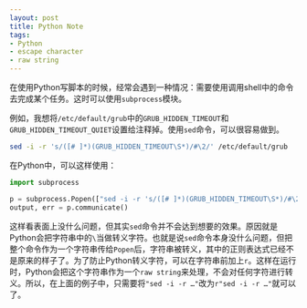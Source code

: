 ```yaml
---
layout: post
title: Python Note
tags:
- Python
- escape character
- raw string
---
```


在使用Python写脚本的时候，经常会遇到一种情况：需要使用调用shell中的命令去完成某个任务。这时可以使用`subprocess`模块。

例如，我想将`/etc/default/grub`中的`GRUB_HIDDEN_TIMEOUT`和`GRUB_HIDDEN_TIMEOUT_QUIET`设置给注释掉。使用`sed`命令，可以很容易做到。
````bash
sed -i -r 's/([# ]*)(GRUB_HIDDEN_TIMEOUT\S*)/#\2/' /etc/default/grub
````

在Python中，可以这样使用：

```python
import subprocess

p = subprocess.Popen(["sed -i -r 's/([# ]*)(GRUB_HIDDEN_TIMEOUT\S*)/#\2/' /etc/default/grub"], stdout=subprocess.PIPE, stderr=subprocess.PIPE, shell=True, close_fds=True)
output, err = p.communicate()
```

这样看表面上没什么问题，但其实`sed`命令并不会达到想要的效果。原因就是Python会把字符串中的`\`当做转义字符。也就是说`sed`命令本身没什么问题，但把整个命令作为一个字符串传给`Popen`后，字符串被转义，其中的正则表达式已经不是原来的样子了。为了防止Python转义字符，可以在字符串前加上`r`。这样在运行时，Python会把这个字符串作为一个`raw string`来处理，不会对任何字符进行转义。所以，在上面的例子中，只需要将`"sed -i -r …"`改为`r"sed -i -r …"`就可以了。
